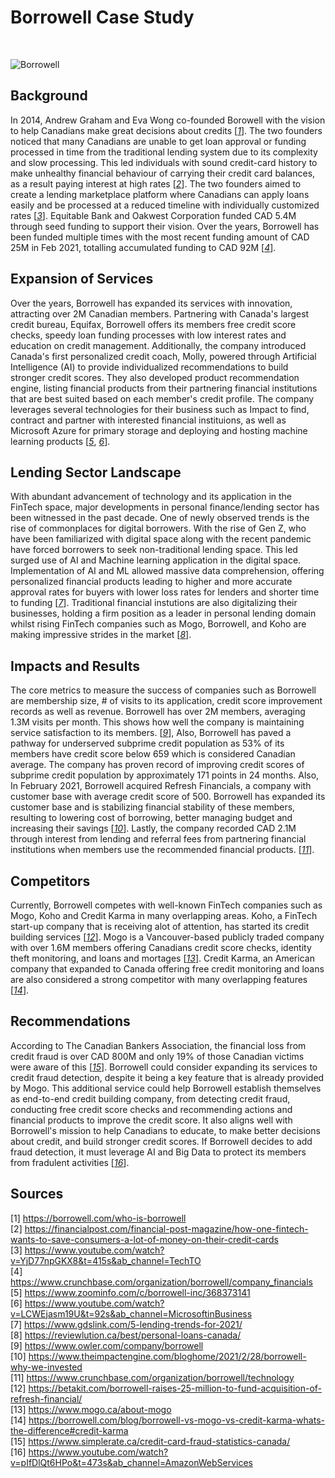 # Borrowell Case Study
<BR>

![Borrowell](https://www.thekickassentrepreneur.com/wp-content/uploads/2020/07/Borrowell-logo-1.png)

## **Background**
In 2014, Andrew Graham and Eva Wong co-founded Borowell with the vision to help Canadians make great decisions about credits [[*1*](https://borrowell.com/who-is-borrowell)]. 
The two founders noticed that many Canadians are unable to get loan approval or funding processed in time from the traditional lending system due to its complexity and slow processing. This led individuals with sound credit-card history to make unhealthy financial behaviour of carrying their credit card balances, as a result paying interest at high rates [[*2*](https://financialpost.com/financial-post-magazine/how-one-fintech-wants-to-save-consumers-a-lot-of-money-on-their-credit-cards)]. 
The two founders aimed to create a lending marketplace platform where Canadians can apply loans easily and be processed at a reduced timeline with individually customized rates [[*3*](https://www.youtube.com/watch?v=YjD77npGKX8&t=415s&ab_channel=TechTO)]. 
Equitable Bank and Oakwest Corporation funded CAD 5.4M through seed funding to support their vision. Over the years, Borrowell has been funded multiple times with the most recent funding amount of CAD 25M in Feb 2021, totalling accumulated funding to CAD 92M [[*4*](https://www.crunchbase.com/organization/borrowell/company_financials)]. 

## **Expansion of Services** 
Over the years, Borrowell has expanded its services with innovation, attracting over 2M Canadian members. Partnering with Canada's largest credit bureau, Equifax, Borrowell offers its members free credit score checks, speedy loan funding processes with low interest rates and education on credit management. Additionally, the company introduced Canada's first personalized credit coach, Molly, powered through Artificial Intelligence (AI) to provide individualized recommendations to build stronger credit scores. They also developed product recommendation engine, listing financial products from their partnering financial institutions that are best suited based on each member's credit profile. The company leverages several technologies for their business such as Impact to find, contract and partner with interested financial instituions, as well as Microsoft Azure for primary storage and deploying and hosting machine learning products [[*5*](https://www.zoominfo.com/c/borrowell-inc/368373141), [*6*](https://www.youtube.com/watch?v=LCWEjasm19U&t=92s&ab_channel=MicrosoftinBusiness)].

## **Lending Sector Landscape**
With abundant advancement of technology and its application in the FinTech space, major developments in personal finance/lending sector has been witnessed in the past decade. One of newly observed trends is the rise of commonplaces for digital borrowers. With the rise of Gen Z, who have been familiarized with digital space along with the recent pandemic have forced borrowers to seek non-traditional lending space. This led surged use of AI and Machine learning application in the digital space. Implementation of AI and ML allowed massive data comprehension, offering personalized financial products leading to higher and more accurate approval rates for buyers with lower loss rates for lenders and shorter time to funding [[*7*](https://www.gdslink.com/5-lending-trends-for-2021/)]. 
Traditional financial instutions are also digitalizing their businesses, holding a firm position as a leader in personal lending domain whilst rising FinTech companies such as Mogo, Borrowell, and Koho are making impressive strides in the market [[*8*](https://reviewlution.ca/best/personal-loans-canada/)].

## **Impacts and Results**
The core metrics to measure the success of companies such as Borrowell are membership size, # of visits to its application, credit score improvement records as well as revenue. Borrowell has over 2M members, averaging 1.3M visits per month. This shows how well the company is maintaining service satisfaction to its members. [[*9*](https://www.owler.com/company/borrowell)], Also, Borrowell has paved a pathway for underserved subprime credit population as 53% of its members have credit score below 659 which is considered Canadian average. The company has proven record of improving credit scores of subprime credit population by approximately 171 points in 24 months. Also, In February 2021, Borrowell acquired Refresh Financials, a company with customer base with average credit score of 500. Borrowell has expanded its customer base and is stabilizing financial stability of these members, resulting to lowering cost of borrowing, better managing budget and increasing their savings [[*10*](https://www.theimpactengine.com/bloghome/2021/2/28/borrowell-why-we-invested)]. Lastly, the company recorded CAD 2.1M through interest from lending and referral fees from partnering financial institutions when members use the recommended financial products. [[*11*](https://www.crunchbase.com/organization/borrowell/technology)]. 

## **Competitors**
Currently, Borrowell competes with well-known FinTech companies such as Mogo, Koho and Credit Karma in many overlapping areas. Koho, a FinTech start-up company that is receiving alot of attention, has started its credit building services [[*12*](https://betakit.com/borrowell-raises-25-million-to-fund-acquisition-of-refresh-financial/)]. 
Mogo is a Vancouver-based publicly traded company with over 1.6M members offering Canadians credit score checks, identity theft monitoring, and loans and mortages [[*13*](https://www.mogo.ca/about-mogo)]. 
Credit Karma, an American company that expanded to Canada offering free credit monitoring and loans are also considered a strong competitor with many overlapping features [[*14*](https://borrowell.com/blog/borrowell-vs-mogo-vs-credit-karma-whats-the-difference#credit-karma)]. 

## **Recommendations**
According to The Canadian Bankers Association, the financial loss from credit fraud is over CAD 800M and only 19% of those Canadian victims were aware of this [[*15*](https://www.simplerate.ca/credit-card-fraud-statistics-canada/)].
Borrowell could consider expanding its services to credit fraud detection, despite it being a key feature that is already provided by Mogo. This additional service could help Borrowell establish themselves as end-to-end credit building company, from detecting credit fraud, conducting free credit score checks and recommending actions and financial products to improve the credit score. It also aligns well with Borrowell's mission to help Canadians to educate, to make better decisions about credit, and build stronger credit scores. If Borrowell decides to add fraud detection, it must leverage AI and Big Data to protect its members from fradulent activities [[*16*](https://www.youtube.com/watch?v=pIfDlQt6HPo&t=473s&ab_channel=AmazonWebServices)]. 

## **Sources**
[1] https://borrowell.com/who-is-borrowell
<br>
[2] https://financialpost.com/financial-post-magazine/how-one-fintech-wants-to-save-consumers-a-lot-of-money-on-their-credit-cards
<br>
[3] https://www.youtube.com/watch?v=YjD77npGKX8&t=415s&ab_channel=TechTO
<br>
[4] https://www.crunchbase.com/organization/borrowell/company_financials
<br>
[5] https://www.zoominfo.com/c/borrowell-inc/368373141
<br>
[6] https://www.youtube.com/watch?v=LCWEjasm19U&t=92s&ab_channel=MicrosoftinBusiness
<br>
[7] https://www.gdslink.com/5-lending-trends-for-2021/
<br>
[8] https://reviewlution.ca/best/personal-loans-canada/
<br>
[9] https://www.owler.com/company/borrowell
<br>
[10]  https://www.theimpactengine.com/bloghome/2021/2/28/borrowell-why-we-invested
<br>
[11] https://www.crunchbase.com/organization/borrowell/technology
<br>
[12] https://betakit.com/borrowell-raises-25-million-to-fund-acquisition-of-refresh-financial/
<br>
[13] https://www.mogo.ca/about-mogo
<br>
[14] https://borrowell.com/blog/borrowell-vs-mogo-vs-credit-karma-whats-the-difference#credit-karma
<br>
[15] https://www.simplerate.ca/credit-card-fraud-statistics-canada/
<br>
[16] https://www.youtube.com/watch?v=pIfDlQt6HPo&t=473s&ab_channel=AmazonWebServices